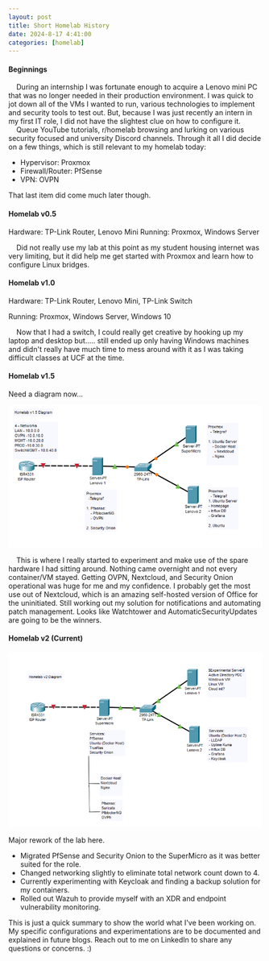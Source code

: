 ```yaml
---
layout: post
title: Short Homelab History
date: 2024-8-17 4:41:00
categories: [homelab]
---
```

#### Beginnings

&nbsp;&nbsp;&nbsp;&nbsp;During an internship I was fortunate enough to acquire a Lenovo mini PC that was no longer needed in their production environment. I was quick to jot down all of the VMs I wanted to run, various technologies to implement and security tools to test out. But, because I was just recently an intern in my first IT role, I did not have the slightest clue on how to configure it.   
&nbsp;&nbsp;&nbsp;&nbsp;Queue YouTube tutorials, r/homelab browsing and lurking on various security focused and university Discord channels. Through it all I did decide on a few things, which is still relevant to my homelab today:

- Hypervisor: Proxmox
- Firewall/Router: PfSense
- VPN: OVPN

That last item did come much later though. 

#### Homelab v0.5
Hardware: TP-Link Router, Lenovo Mini 
Running: Proxmox, Windows Server 

&nbsp;&nbsp;&nbsp;&nbsp;Did not really use my lab at this point as my student housing internet was very limiting, but it did help me get started with Proxmox and learn how to configure Linux bridges.

#### Homelab v1.0
Hardware: TP-Link Router, Lenovo Mini, TP-Link Switch

Running: Proxmox, Windows Server, Windows 10 

&nbsp;&nbsp;&nbsp;&nbsp;Now that I had a switch, I could really get creative by hooking up my laptop and desktop but..... still ended up only having Windows machines and didn't really have much time to mess around with it as I was taking difficult classes at UCF at the time. 

#### Homelab v1.5

Need a diagram now...

![image.png](/assets/v1.5.png)

&nbsp;&nbsp;&nbsp;&nbsp;This is where I really started to experiment and make use of the spare hardware I had sitting around. Nothing came overnight and not every container/VM stayed. 
Getting OVPN, Nextcloud, and Security Onion operational was huge for me and my confidence. I probably get the most use out of Nextcloud, which is an amazing self-hosted version of Office for the uninitiated. 
Still working out my solution for notifications and automating patch management. Looks like Watchtower and AutomaticSecurityUpdates are going to be the winners. 

#### Homelab v2 (Current)

![image (2).png](/assets/v2.png)

Major rework of the lab here.

- Migrated PfSense and Security Onion to the SuperMicro as it was better suited for the role. 
- Changed networking slightly to eliminate total network count down to 4.
- Currently experimenting with Keycloak and finding a backup solution for my containers. 
- Rolled out Wazuh to provide myself with an XDR and endpoint vulnerability monitoring.

This is just a quick summary to show the world what I've been working on. My specific configurations and experimentations are to be documented and explained in future blogs. Reach out to me on LinkedIn to share any questions or concerns. :) 
